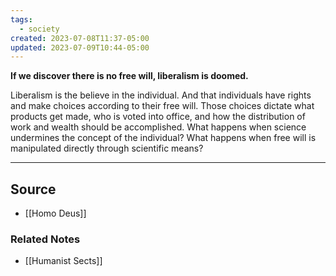 ```yaml
---
tags:
  - society
created: 2023-07-08T11:37-05:00
updated: 2023-07-09T10:44-05:00
---
```

**If we discover there is no free will, liberalism is doomed.**

Liberalism is the believe in the individual. And that individuals have rights and make choices according to their free will. Those choices dictate what products get made, who is voted into office, and how the distribution of work and wealth should be accomplished. What happens when science undermines the concept of the individual? What happens when free will is manipulated directly through scientific means?

---

## Source
- [[Homo Deus]]

### Related Notes
- [[Humanist Sects]]